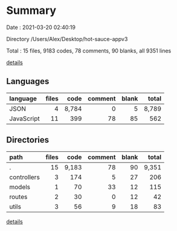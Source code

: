 # Summary

Date : 2021-03-20 02:40:19

Directory /Users/Alex/Desktop/hot-sauce-appv3

Total : 15 files,  9183 codes, 78 comments, 90 blanks, all 9351 lines

[details](details.md)

## Languages
| language | files | code | comment | blank | total |
| :--- | ---: | ---: | ---: | ---: | ---: |
| JSON | 4 | 8,784 | 0 | 5 | 8,789 |
| JavaScript | 11 | 399 | 78 | 85 | 562 |

## Directories
| path | files | code | comment | blank | total |
| :--- | ---: | ---: | ---: | ---: | ---: |
| . | 15 | 9,183 | 78 | 90 | 9,351 |
| controllers | 3 | 174 | 5 | 27 | 206 |
| models | 1 | 70 | 33 | 12 | 115 |
| routes | 2 | 30 | 0 | 12 | 42 |
| utils | 3 | 56 | 9 | 18 | 83 |

[details](details.md)